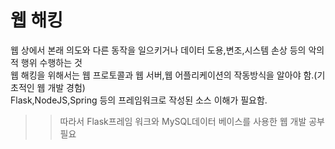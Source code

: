 # 웹 해킹  
웹 상에서 본래 의도와 다른 동작을 일으키거나 데이터 도용,변조,시스템 손상 등의 악의적 행위 수행하는 것  
웹 해킹을 위해서는 웹 프로토콜과 웹 서버,웹 어플리케이션의 작동방식을 알아야 함.(기초적인 웹 개발 경험)   
Flask,NodeJS,Spring 등의 프레임워크로 작성된 소스 이해가 필요함.  

>> 따라서 Flask프레임 워크와 MySQL데이터 베이스를 사용한 웹 개발 공부 필요





